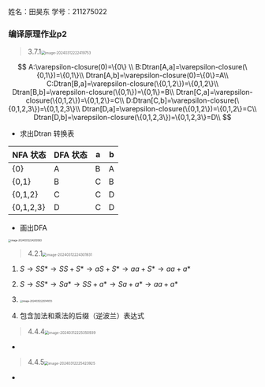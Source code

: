 姓名：田昊东		学号：211275022

### 编译原理作业p2

> 3.7.1<img src="https://thdlrt.oss-cn-beijing.aliyuncs.com/image-20240312222419753.png" alt="image-20240312222419753" style="zoom:50%;" />

$$
A:\varepsilon-closure(0)=\{0\} \\
B:Dtran[A,a]=\varepsilon-closure(\{0,1\})=\{0,1\}\\
Dtran[A,b]=\varepsilon-closure(0)=\{0\}=A\\
C:Dtran[B,a]=\varepsilon-closure(\{0,1,2\})=\{0,1,2\}\\
Dtran[B,b]=\varepsilon-closure(\{0,1\})=\{0,1\}=B\\
Dtran[C,a]=\varepsilon-closure(\{0,1,2\})=\{0,1,2\}=C\\
D:Dtran[C,b]=\varepsilon-closure(\{0,1,2,3\})=\{0,1,2,3\}\\
Dtran[D,a]=\varepsilon-closure(\{0,1,2\})=\{0,1,2\}=C\\
Dtran[D,b]=\varepsilon-closure(\{0,1,2,3\})=\{0,1,2,3\}=D\\
$$

- 求出Dtran 转换表

| NFA 状态  | DFA 状态 | a    | b    |
| --------- | -------- | ---- | ---- |
| {0}       | A        | B    | A    |
| {0,1}     | B        | C    | B    |
| {0,1,2}   | C        | C    | D    |
| {0,1,2,3} | D        | C    | D    |

- 画出DFA

<img src="https://thdlrt.oss-cn-beijing.aliyuncs.com/image-20240312224203583.png" alt="image-20240312224203583" style="zoom: 33%;" />

> 4.2.1<img src="https://thdlrt.oss-cn-beijing.aliyuncs.com/image-20240312224301931.png" alt="image-20240312224301931" style="zoom:50%;" />

1. $S\to SS*\to SS+S*\to aS+S*\to aa+S*\to aa+a*$
2. $S\to SS*\to Sa*\to SS+a*\to Sa+a*\to aa+a*$
3. <img src="https://thdlrt.oss-cn-beijing.aliyuncs.com/image-20240312225141013.png" alt="image-20240312225141013" style="zoom:33%;" />

5. 包含加法和乘法的后缀（逆波兰）表达式

> 4.4.4<img src="https://thdlrt.oss-cn-beijing.aliyuncs.com/image-20240312225350939.png" alt="image-20240312225350939" style="zoom:50%;" />

- 

> 4.4.5<img src="https://thdlrt.oss-cn-beijing.aliyuncs.com/image-20240312225423925.png" alt="image-20240312225423925" style="zoom:50%;" />

- 

